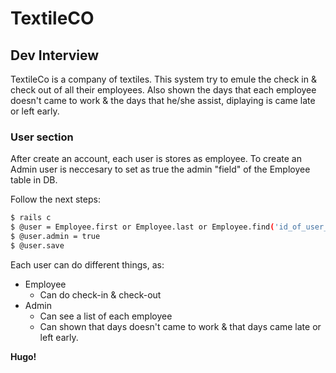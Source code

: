 # TextileCO

## Dev Interview

TextileCo is a company of textiles. This system try to emule the check in & check out of all their employees.
Also shown the days that each employee doesn't came to work & the days that he/she assist, diplaying is came late or left early.


### User section

After create an account, each user is stores as employee. To create an Admin user is neccesary to set as true the admin "field" of the Employee table in DB.

Follow the next steps:

```sh
$ rails c
$ @user = Employee.first or Employee.last or Employee.find('id_of_user_to_set_as_Admin')
$ @user.admin = true
$ @user.save
```

Each user can do different things, as:

- Employee
    -   Can do check-in & check-out
- Admin
    - Can see a list of each employee
    - Can shown that days doesn't came to work & that days came late or left early.


**Hugo!**
